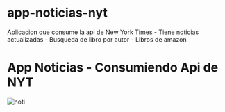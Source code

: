 # app-noticias-nyt
Aplicacion que consume la api de New York Times - Tiene noticias actualizadas - Busqueda de libro por autor - Libros de amazon

<h1>App Noticias - Consumiendo Api de NYT</h1>
<img src="https://i.postimg.cc/vHmT8XfG/noti.png" alt="noti" />
<br/>
<img src="https://i.postimg.cc/Fs2YP3km/sections.png />
